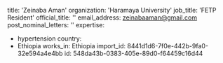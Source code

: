 title: 'Zeinaba Aman'
organization: 'Haramaya University'
job_title: 'FETP Resident'
official_title: ''
email_address: zeinabaaman@gmail.com
post_nominal_letters: ''
expertise:
  - hypertension
country:
  - Ethiopia
works_in: Ethiopia
import_id: 8441d1d6-7f0e-442b-9fa0-32e594a4e4bb
id: 548da43b-0383-405e-89d0-f64459c16d44
